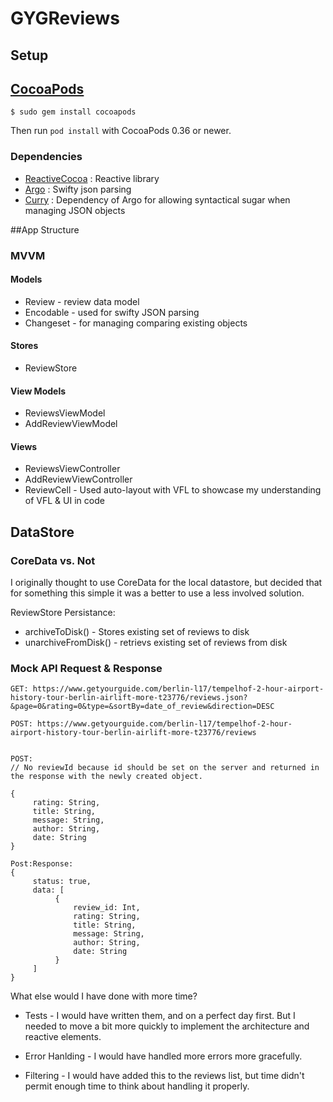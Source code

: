 # GYGReviews

## Setup

## [CocoaPods](https://cocoapods.org/)

`$ sudo gem install cocoapods`

Then run `pod install` with CocoaPods 0.36 or newer.

### Dependencies

- [ReactiveCocoa](https://github.com/ReactiveCocoa/ReactiveCocoa) : Reactive library
- [Argo](https://github.com/thoughtbot/Argo) : Swifty json parsing
- [Curry](https://github.com/thoughtbot/Curry) : Dependency of Argo for allowing syntactical sugar when managing JSON objects


##App Structure
### MVVM

#### Models
- Review - review data model
- Encodable - used for swifty JSON parsing
- Changeset - for managing comparing existing objects

#### Stores

- ReviewStore

#### View Models

- ReviewsViewModel
- AddReviewViewModel

#### Views

- ReviewsViewController
- AddReviewViewController
- ReviewCell - Used auto-layout with VFL to showcase my understanding of VFL & UI in code

## DataStore

### CoreData vs. Not
I originally thought to use CoreData for the local datastore, but decided that for something this simple it was a better to use a less involved solution.

ReviewStore Persistance:

- archiveToDisk() - Stores existing set of reviews to disk
- unarchiveFromDisk() - retrievs existing set of reviews from disk

### Mock API Request & Response

```
GET: https://www.getyourguide.com/berlin-l17/tempelhof-2-hour-airport-history-tour-berlin-airlift-more-t23776/reviews.json?&page=0&rating=0&type=&sortBy=date_of_review&direction=DESC

POST: https://www.getyourguide.com/berlin-l17/tempelhof-2-hour-airport-history-tour-berlin-airlift-more-t23776/reviews


POST:
// No reviewId because id should be set on the server and returned in the response with the newly created object.

{
     rating: String,
     title: String,
     message: String,
     author: String,
     date: String
}

Post:Response:
{
     status: true,
     data: [
          {
              review_id: Int,
              rating: String,
              title: String,
              message: String,
              author: String,
              date: String
          }
     ]
}
```

What else would I have done with more time?

- Tests - I would have written them, and on a perfect day first. But I needed to move a bit more quickly to implement the architecture and reactive elements.

- Error Hanlding - I would have handled more errors more gracefully.

- Filtering - I would have added this to the reviews list, but time didn't permit enough time to think about handling it properly.



